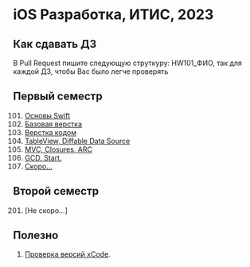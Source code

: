 # iOS Разработка, ИТИС, 2023

## Как сдавать ДЗ
В Pull Request пишите следующую струткуру: HW101_ФИО, так для каждой ДЗ, чтобы Вас было легче проверять


## Первый семестр
101. [Основы Swift](/101)
102. [Базовая верстка](/102)
103. [Верстка кодом](/103)
104. [TableView, Diffable Data Source](/104)
105. [MVC, Closures, ARC](/105)
106. [GCD. Start.](/106)
107. [Скоро...](/)



## Второй семестр
201. [Не скоро...]

## Полезно
1. [Проверка версий xCode](https://github.com/XcodesOrg/xcodes).
